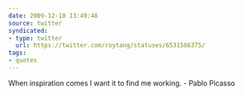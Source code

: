 ```yaml
---
date: 2009-12-10 13:49:48
source: twitter
syndicated:
- type: twitter
  url: https://twitter.com/roytang/statuses/6531586375/
tags:
- quotes
---
```


When inspiration comes I want it to find me working. - Pablo Picasso